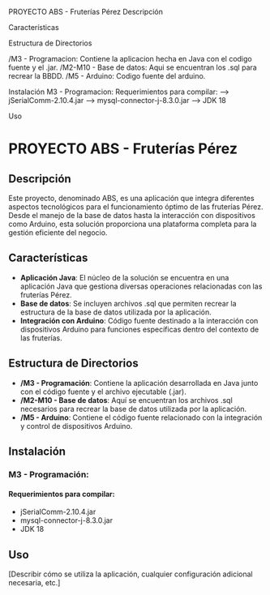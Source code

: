 
PROYECTO ABS - Fruterías Pérez
Descripción


Características


Estructura de Directorios

/M3 - Programacion: Contiene la aplicacion hecha en Java con el codigo fuente y el .jar.
/M2-M10 - Base de datos: Aqui se encuentran los .sql para recrear la BBDD.
/M5 - Arduino: Codigo fuente del arduino.

Instalación
M3 - Programacion: Requerimientos para compilar:
    --> jSerialComm-2.10.4.jar
    --> mysql-connector-j-8.3.0.jar
    --> JDK 18


Uso


# PROYECTO ABS - Fruterías Pérez

## Descripción

Este proyecto, denominado ABS, es una aplicación que integra diferentes aspectos tecnológicos para el funcionamiento óptimo de las fruterías Pérez. Desde el manejo de la base de datos hasta la interacción con dispositivos como Arduino, esta solución proporciona una plataforma completa para la gestión eficiente del negocio.

## Características

- **Aplicación Java**: El núcleo de la solución se encuentra en una aplicación Java que gestiona diversas operaciones relacionadas con las fruterías Pérez.
- **Base de datos**: Se incluyen archivos .sql que permiten recrear la estructura de la base de datos utilizada por la aplicación.
- **Integración con Arduino**: Código fuente destinado a la interacción con dispositivos Arduino para funciones específicas dentro del contexto de las fruterías.

## Estructura de Directorios

- **/M3 - Programación**: Contiene la aplicación desarrollada en Java junto con el código fuente y el archivo ejecutable (.jar).
- **/M2-M10 - Base de datos**: Aquí se encuentran los archivos .sql necesarios para recrear la base de datos utilizada por la aplicación.
- **/M5 - Arduino**: Contiene el código fuente relacionado con la integración y control de dispositivos Arduino.

## Instalación

### M3 - Programación:

#### Requerimientos para compilar:

- jSerialComm-2.10.4.jar
- mysql-connector-j-8.3.0.jar
- JDK 18

## Uso

[Describir cómo se utiliza la aplicación, cualquier configuración adicional necesaria, etc.]

